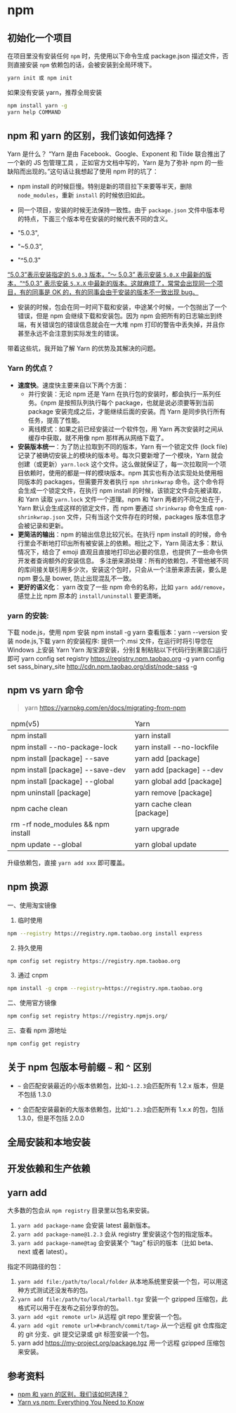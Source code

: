 # npm

## 初始化一个项目

在项目里没有安装任何 `npm` 时，先使用以下命令生成 package.json 描述文件，否则直接安装 `npm` 依赖包的话，会被安装到全局环境下。

```bash
yarn init 或 npm init
```

如果没有安装 yarn，推荐全局安装

```bash
npm install yarn -g
yarn help COMMAND
```

## npm 和 yarn 的区别，我们该如何选择？

Yarn 是什么？
“Yarn 是由 Facebook、Google、Exponent 和 Tilde 联合推出了一个新的 JS 包管理工具 ，正如官方文档中写的，Yarn 是为了弥补 npm 的一些缺陷而出现的。”这句话让我想起了使用 npm 时的坑了：

- npm install 的时候巨慢。特别是新的项目拉下来要等半天，删除 `node_modules`，重新 `install` 的时候依旧如此。
- 同一个项目，安装的时候无法保持一致性。由于 `package.json` 文件中版本号的特点，下面三个版本号在安装的时候代表不同的含义。

- "5.0.3",
- "~5.0.3",
- "^5.0.3"

<u>“5.0.3”表示安装指定的 `5.0.3` 版本，“～ 5.0.3” 表示安装 `5.0.X` 中最新的版本，“^5.0.3” 表示安装 `5.X.X` 中最新的版本。这就麻烦了，常常会出现同一个项目，有的同事是 OK 的，有的同事会由于安装的版本不一致出现 bug。</u>

- 安装的时候，包会在同一时间下载和安装，中途某个时候，一个包抛出了一个错误，但是 npm 会继续下载和安装包。因为 npm 会把所有的日志输出到终端，有关错误包的错误信息就会在一大堆 npm 打印的警告中丢失掉，并且你甚至永远不会注意到实际发生的错误。

带着这些坑，我开始了解 Yarn 的优势及其解决的问题。

### Yarn 的优点？

- **速度快**。速度快主要来自以下两个方面：
  - 并行安装：无论 npm 还是 Yarn 在执行包的安装时，都会执行一系列任务。《npm 是按照队列执行每个 package，也就是说必须要等到当前 package 安装完成之后，才能继续后面的安装。而 Yarn 是同步执行所有任务，提高了性能。
  - 离线模式：如果之前已经安装过一个软件包，用 Yarn 再次安装时之间从缓存中获取，就不用像 npm 那样再从网络下载了。
- **安装版本统一**：为了防止拉取到不同的版本，Yarn 有一个锁定文件 (lock file) 记录了被确切安装上的模块的版本号。每次只要新增了一个模块，Yarn 就会创建（或更新）`yarn.lock` 这个文件。这么做就保证了，每一次拉取同一个项目依赖时，使用的都是一样的模块版本。npm 其实也有办法实现处处使用相同版本的 packages，但需要开发者执行 `npm shrinkwrap` 命令。这个命令将会生成一个锁定文件，在执行 npm install 的时候，该锁定文件会先被读取，和 Yarn 读取 `yarn.lock` 文件一个道理。npm 和 Yarn 两者的不同之处在于，Yarn 默认会生成这样的锁定文件，而 npm 要通过 `shrinkwrap` 命令生成 `npm-shrinkwrap.json` 文件，只有当这个文件存在的时候，packages 版本信息才会被记录和更新。
- **更简洁的输出**：npm 的输出信息比较冗长。在执行 npm install 的时候，命令行里会不断地打印出所有被安装上的依赖。相比之下，Yarn 简洁太多：默认情况下，结合了 emoji 直观且直接地打印出必要的信息，也提供了一些命令供开发者查询额外的安装信息。
  多注册来源处理：所有的依赖包，不管他被不同的库间接关联引用多少次，安装这个包时，只会从一个注册来源去装，要么是 npm 要么是 bower, 防止出现混乱不一致。
- **更好的语义化**： yarn 改变了一些 npm 命令的名称，比如 `yarn add/remove`，感觉上比 npm 原本的 `install/uninstall` 要更清晰。

### yarn 的安装:

下载 node.js，使用 npm 安装
npm install -g yarn
查看版本：yarn --version
安装 node.js,下载 yarn 的安装程序:
提供一个.msi 文件，在运行时将引导您在 Windows 上安装 Yarn
Yarn 淘宝源安装，分别复制粘贴以下代码行到黑窗口运行即可
yarn config set registry https://registry.npm.taobao.org -g
yarn config set sass_binary_site http://cdn.npm.taobao.org/dist/node-sass -g

## npm vs yarn 命令

> yarn https://yarnpkg.com/en/docs/migrating-from-npm

<table>
  <thead>
    <tr>
      <td> npm(v5) </td>
      <td> Yarn </td>
    </tr>
  </thead>
  <tbody>
    <tr>
      <td>npm install</td>
      <td>yarn install</td>
    </tr>
    <tr>
      <td>npm install --no-package-lock</td>
      <td>yarn install --no-lockfile</td>
    </tr>
    <tr>
      <td>npm install [package] --save</td>
      <td>yarn add [package]</td>
    </tr>
    <tr>
      <td>npm install [package] --save-dev</td>
      <td>yarn add [package] --dev</td>
    </tr>
    <tr>
      <td>npm install [package] --global</td>
      <td>yarn global add [package]</td>
    </tr>
    <tr>
      <td>npm uninstall [package]</td>
      <td>yarn remove [package]</td>
    </tr>
    <tr>
      <td>npm cache clean</td>
      <td>yarn cache clean [package]</td>
    </tr>
    <tr>
      <td>rm -rf node_modules && npm install</td>
      <td>yarn upgrade</td>
    </tr>
    <tr>
      <td>npm update --global</td>
      <td>yarn global update</td>
    </tr>
  </tbody>
</table>

升级依赖包，直接 `yarn add xxx` 即可覆盖。

## npm 换源

一、使用淘宝镜像

1. 临时使用

```bash
npm --registry https://registry.npm.taobao.org install express
```

2. 持久使用

```bash
npm config set registry https://registry.npm.taobao.org
```

3. 通过 cnpm

```bash
npm install -g cnpm --registry=https://registry.npm.taobao.org
```

二、使用官方镜像

```bash
npm config set registry https://registry.npmjs.org/
```

三、查看 npm 源地址

```bash
npm config get registry
```

## 关于 npm 包版本号前缀 `~` 和 `^` 区别

- `~` 会匹配安装最近的小版本依赖包，比如`~1.2.3`会匹配所有 1.2.x 版本，但是不包括 1.3.0

- `^` 会匹配安装最新的大版本依赖包，比如`^1.2.3`会匹配所有 1.x.x 的包，包括 1.3.0，但是不包括 2.0.0

## 全局安装和本地安装

## 开发依赖和生产依赖

## yarn add

大多数的包会从 `npm registry` 目录里以包名来安装。

1. `yarn add package-name` 会安装 latest 最新版本。
2. `yarn add package-name@1.2.3` 会从 registry 里安装这个包的指定版本。
3. `yarn add package-name@tag` 会安装某个 “tag” 标识的版本（比如 beta、next 或者 latest）。

指定不同路径的包：

1. `yarn add file:/path/to/local/folder` 从本地系统里安装一个包，可以用这种方式测试还没发布的包。
2. `yarn add file:/path/to/local/tarball.tgz` 安装一个 gzipped 压缩包，此格式可以用于在发布之前分享你的包。
3. `yarn add <git remote url>` 从远程 git repo 里安装一个包。
4. `yarn add <git remote url>#<branch/commit/tag>` 从一个远程 git 仓库指定的 git 分支、git 提交记录或 git 标签安装一个包。
5. yarn add https://my-project.org/package.tgz 用一个远程 gzipped 压缩包来安装。

## 参考资料

- [npm 和 yarn 的区别，我们该如何选择？](https://zhuanlan.zhihu.com/p/27449990)
- [Yarn vs npm: Everything You Need to Know](https://www.sitepoint.com/yarn-vs-npm/)
